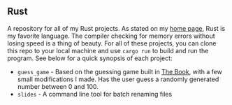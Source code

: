 ## Rust

A repository for all of my Rust projects. As stated on my [home page](https://github.com/isaacbutz280/Personal-Projects), Rust is my favorite language. The compiler
checking for memory errors without losing speed is a thing of beauty.
For all of these projects, you can clone this repo to your local machine and use `cargo run` to build and run the program. See below for a quick synopsis of each project:

- `guess_game` - Based on the guessing game built in [The Book](https://doc.rust-lang.org/book/ch02-00-guessing-game-tutorial.html), with a few small modifications I made. Has the user guess a randomly generated number between 0 and 100.
- `slides` - A command line tool for batch renaming files
